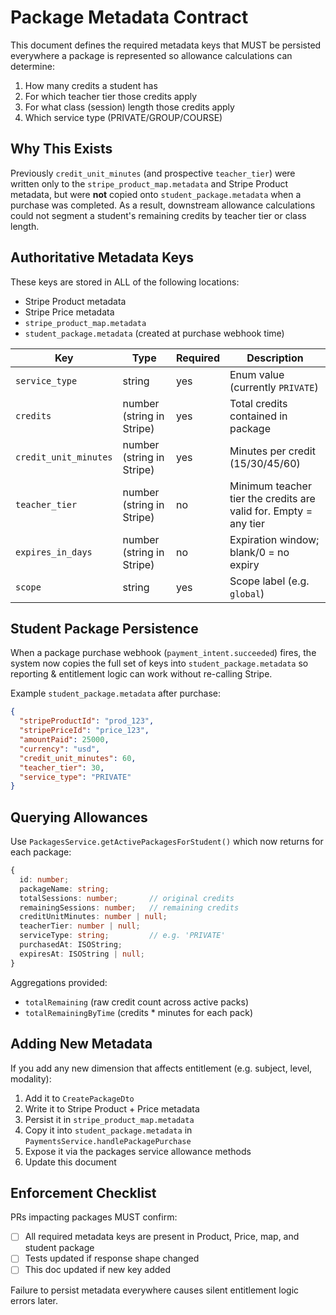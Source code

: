 # Package Metadata Contract

This document defines the required metadata keys that MUST be persisted everywhere a package is represented so allowance calculations can determine:
1. How many credits a student has
2. For which teacher tier those credits apply
3. For what class (session) length those credits apply
4. Which service type (PRIVATE/GROUP/COURSE)

## Why This Exists
Previously `credit_unit_minutes` (and prospective `teacher_tier`) were written only to the `stripe_product_map.metadata` and Stripe Product metadata, but were **not** copied onto `student_package.metadata` when a purchase was completed. As a result, downstream allowance calculations could not segment a student's remaining credits by teacher tier or class length.

## Authoritative Metadata Keys
These keys are stored in ALL of the following locations:
- Stripe Product metadata
- Stripe Price metadata
- `stripe_product_map.metadata`
- `student_package.metadata` (created at purchase webhook time)

| Key | Type | Required | Description |
|-----|------|----------|-------------|
| `service_type` | string | yes | Enum value (currently `PRIVATE`) | 
| `credits` | number (string in Stripe) | yes | Total credits contained in package |
| `credit_unit_minutes` | number (string in Stripe) | yes | Minutes per credit (15/30/45/60) |
| `teacher_tier` | number (string in Stripe) | no | Minimum teacher tier the credits are valid for. Empty = any tier |
| `expires_in_days` | number (string in Stripe) | no | Expiration window; blank/0 = no expiry |
| `scope` | string | yes | Scope label (e.g. `global`) |

## Student Package Persistence
When a package purchase webhook (`payment_intent.succeeded`) fires, the system now copies the full set of keys into `student_package.metadata` so reporting & entitlement logic can work without re-calling Stripe.

Example `student_package.metadata` after purchase:
```json
{
  "stripeProductId": "prod_123",
  "stripePriceId": "price_123",
  "amountPaid": 25000,
  "currency": "usd",
  "credit_unit_minutes": 60,
  "teacher_tier": 30,
  "service_type": "PRIVATE"
}
```

## Querying Allowances
Use `PackagesService.getActivePackagesForStudent()` which now returns for each package:
```ts
{
  id: number;
  packageName: string;
  totalSessions: number;       // original credits
  remainingSessions: number;   // remaining credits
  creditUnitMinutes: number | null;
  teacherTier: number | null;
  serviceType: string;         // e.g. 'PRIVATE'
  purchasedAt: ISOString;
  expiresAt: ISOString | null;
}
```

Aggregations provided:
- `totalRemaining` (raw credit count across active packs)
- `totalRemainingByTime` (credits * minutes for each pack)

## Adding New Metadata
If you add any new dimension that affects entitlement (e.g. subject, level, modality):
1. Add it to `CreatePackageDto`
2. Write it to Stripe Product + Price metadata
3. Persist it in `stripe_product_map.metadata`
4. Copy it into `student_package.metadata` in `PaymentsService.handlePackagePurchase`
5. Expose it via the packages service allowance methods
6. Update this document

## Enforcement Checklist
PRs impacting packages MUST confirm:
- [ ] All required metadata keys are present in Product, Price, map, and student package
- [ ] Tests updated if response shape changed
- [ ] This doc updated if new key added

Failure to persist metadata everywhere causes silent entitlement logic errors later.
